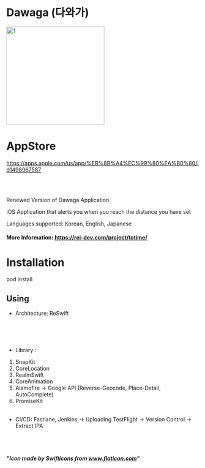 # Dawaga (다와가)
<img width="256" alt="1" src="https://user-images.githubusercontent.com/27776755/102720157-04a2b880-4336-11eb-8b6c-bd9f1d900343.png">

# AppStore
https://apps.apple.com/us/app/%EB%8B%A4%EC%99%80%EA%B0%80/id1498967587

<br></br>

Renewed Version of Dawaga Application

iOS Application that alerts you when you reach the distance you have set

Languages supported: Korean, English, Japanese

#### More Information: https://rei-dev.com/project/totime/

# Installation
pod install

## Using
- Architecture: ReSwift
<br></br>

<br></br>

- Library : 
1. SnapKit
2. CoreLocation
3. RealmSwift
4. CoreAnimation
5. Alamofire -> Google API (Reverse-Geocode, Place-Detail, AutoComplete)
6. PromiseKit
<br></br>

- CI/CD:
Fastlane, Jenkins 
-> Uploading TestFlight
-> Version Control
-> Extract IPA


<br></br>
##### "Icon made by Swifticons from www.flaticon.com"
